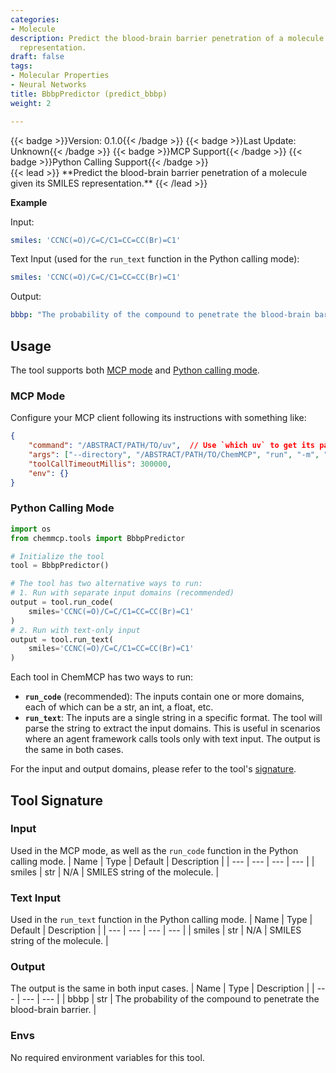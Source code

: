 ```yaml
---
categories:
- Molecule
description: Predict the blood-brain barrier penetration of a molecule given its SMILES
  representation.
draft: false
tags:
- Molecular Properties
- Neural Networks
title: BbbpPredictor (predict_bbbp)
weight: 2

---
```

<div style="display: flex; flex-wrap: wrap; gap: 0.75rem; align-items: center;">
  {{< badge >}}Version: 0.1.0{{< /badge >}}
  {{< badge >}}Last Update: Unknown{{< /badge >}}
  {{< badge >}}MCP Support{{< /badge >}}
  {{< badge >}}Python Calling Support{{< /badge >}}
</div>
{{< lead >}}
**Predict the blood-brain barrier penetration of a molecule given its SMILES representation.**
{{< /lead >}}

**Example**

Input:
```yaml
smiles: 'CCNC(=O)/C=C/C1=CC=CC(Br)=C1'
```

Text Input (used for the `run_text` function in the Python calling mode):
```yaml
smiles: 'CCNC(=O)/C=C/C1=CC=CC(Br)=C1'
```

Output:
```yaml
bbbp: "The probability of the compound to penetrate the blood-brain barrier is 99.90%, which means it's likely to happen.\nNote that the result is predicted by a neural network model and may not be accurate. You may use other tools or resources to obtain more reliable results if needed."
```

## Usage

The tool supports both [MCP mode](#mcp-mode) and [Python calling mode](#python-calling-mode).



### MCP Mode

Configure your MCP client following its instructions with something like:
```JSON
{
    "command": "/ABSTRACT/PATH/TO/uv",  // Use `which uv` to get its path
    "args": ["--directory", "/ABSTRACT/PATH/TO/ChemMCP", "run", "-m", "chemmcp.tools.bbbp_predictor"],
    "toolCallTimeoutMillis": 300000,
    "env": {}
}
```

### Python Calling Mode

```python
import os
from chemmcp.tools import BbbpPredictor

# Initialize the tool
tool = BbbpPredictor()

# The tool has two alternative ways to run:
# 1. Run with separate input domains (recommended)
output = tool.run_code(
    smiles='CCNC(=O)/C=C/C1=CC=CC(Br)=C1'
)
# 2. Run with text-only input
output = tool.run_text(
    smiles='CCNC(=O)/C=C/C1=CC=CC(Br)=C1'
)
```


Each tool in ChemMCP has two ways to run:
- **`run_code`** (recommended): The inputs contain one or more domains, each of which can be a str, an int, a float, etc.
- **`run_text`**: The inputs are a single string in a specific format. The tool will parse the string to extract the input domains. This is useful in scenarios where an agent framework calls tools only with text input.
The output is the same in both cases.

For the input and output domains, please refer to the tool's [signature](#tool-signature).

## Tool Signature



### Input
Used in the MCP mode, as well as the `run_code` function in the Python calling mode.
| Name | Type | Default | Description |
| --- | --- | --- | --- |
| smiles | str | N/A | SMILES string of the molecule. |

### Text Input
Used in the `run_text` function in the Python calling mode.
| Name | Type | Default | Description |
| --- | --- | --- | --- |
| smiles | str | N/A | SMILES string of the molecule. |

### Output
The output is the same in both input cases.
| Name | Type | Description |
| --- | --- | --- |
| bbbp | str | The probability of the compound to penetrate the blood-brain barrier. |

### Envs
No required environment variables for this tool.
